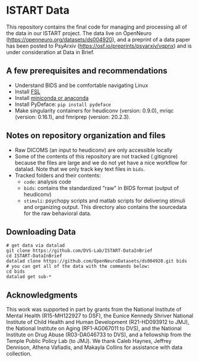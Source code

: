 # ISTART Data
This repository contains the final code for managing and processing all of the data in our ISTART project. The data live on OpenNeuro (https://openneuro.org/datasets/ds004920), and a preprint of a data paper has been posted to PsyArxiv (https://osf.io/preprints/psyarxiv/vqpnx) and is under consideration at Data in Brief.

## A few prerequisites and recommendations
- Understand BIDS and be comfortable navigating Linux
- Install [FSL](https://fsl.fmrib.ox.ac.uk/fsl/fslwiki/FslInstallation)
- Install [miniconda or anaconda](https://stackoverflow.com/questions/45421163/anaconda-vs-miniconda)
- Install PyDeface: `pip install pydeface`
- Make singularity containers for heudiconv (version: 0.9.0), mriqc (version: 0.16.1), and fmriprep (version: 20.2.3).


## Notes on repository organization and files
- Raw DICOMS (an input to heudiconv) are only accessible locally
- Some of the contents of this repository are not tracked (.gitignore) because the files are large and we do not yet have a nice workflow for datalad. Note that we only track key text files in `bids`.
- Tracked folders and their contents:
  - `code`: analysis code
  - `bids`: contains the standardized "raw" in BIDS format (output of heudiconv)
  - `stimuli`: psychopy scripts and matlab scripts for delivering stimuli and organizing output. This directory also contains the sourcedata for the raw behavioral data.


## Downloading Data
```
# get data via datalad
git clone https://github.com/DVS-Lab/ISTART-DataInBrief
cd ISTART-DataInBrief
datalad clone https://github.com/OpenNeuroDatasets/ds004920.git bids
# you can get all of the data with the commands below:
cd bids
datalad get sub-*

```


## Acknowledgments
This work was supported in part by grants from the National Institute of Mental Health (R15-MH122927 to DSF), the Eunice Kennedy Shriver National Institute of Child Health and Human Development (R21-HD093912 to JMJ), the National Institute on Aging (RF1-AG067011 to DVS), and the National Institute on Drug Abuse (R03-DA046733 to DVS), and a fellowship from the Temple Public Policy Lab (to JMJ). We thank Caleb Haynes, Jeffrey Dennison, Athena Vafiadis, and Makayla Collins for assistance with data collection.

[openneuro]: https://openneuro.org/
